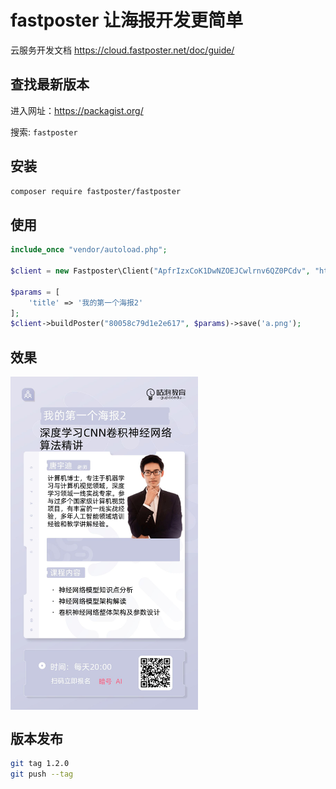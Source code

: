 # fastposter 让海报开发更简单

云服务开发文档 https://cloud.fastposter.net/doc/guide/

## 查找最新版本

进入网址：https://packagist.org/

搜索: `fastposter`

## 安装

```bash
composer require fastposter/fastposter
```

## 使用
```php
include_once "vendor/autoload.php";

$client = new Fastposter\Client("ApfrIzxCoK1DwNZOEJCwlrnv6QZ0PCdv", "https://poster.prodapi.cn");

$params = [
    'title' => '我的第一个海报2'
];
$client->buildPoster("80058c79d1e2e617", $params)->save('a.png');
```

## 效果

<img width="300" align="center" src="a.png" >


## 版本发布

```bash
git tag 1.2.0
git push --tag
```

